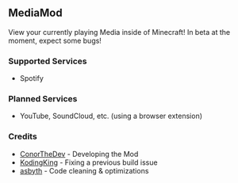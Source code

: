 ## MediaMod
View your currently playing Media inside of Minecraft!
In beta at the moment, expect some bugs!

### Supported Services
- Spotify

### Planned Services
- YouTube, SoundCloud, etc. (using a browser extension)

### Credits
- [ConorTheDev](https://twitter.com/ConorTheDev) - Developing the Mod
- [KodingKing](https://twitter.com/KodingKing_) - Fixing a previous build issue
- [asbyth](https://twitter.com/asbythh) - Code cleaning & optimizations
